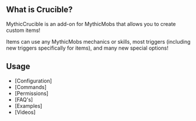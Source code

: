 What is Crucible?
-----------------

MythicCrucible is an add-on for MythicMobs that allows you to create custom items!

Items can use any MythicMobs mechanics or skills, most triggers (including new triggers specifically for items), and many new special options!

Usage
-----

-   [Configuration]
-   [Commands]
-   [Permissions]
-   [FAQ's]
-   [Examples]
-   [Videos]